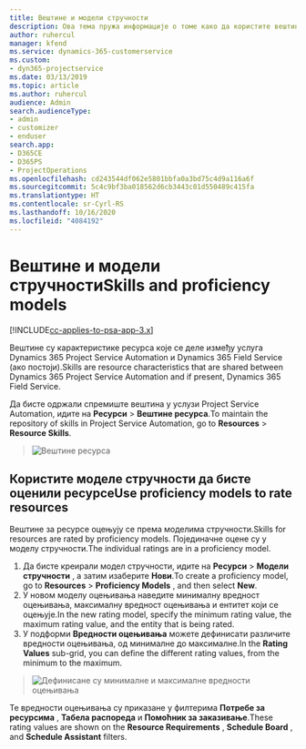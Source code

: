 ```yaml
---
title: Вештине и модели стручности
description: Ова тема пружа информације о томе како да користите вештине и моделе стручности.
author: ruhercul
manager: kfend
ms.service: dynamics-365-customerservice
ms.custom:
- dyn365-projectservice
ms.date: 03/13/2019
ms.topic: article
ms.author: ruhercul
audience: Admin
search.audienceType:
- admin
- customizer
- enduser
search.app:
- D365CE
- D365PS
- ProjectOperations
ms.openlocfilehash: cd243544df062e5801bbfa0a3bd75c4d9a116a6f
ms.sourcegitcommit: 5c4c9bf3ba018562d6cb3443c01d550489c415fa
ms.translationtype: HT
ms.contentlocale: sr-Cyrl-RS
ms.lasthandoff: 10/16/2020
ms.locfileid: "4084192"
---
```

# <a name="skills-and-proficiency-models"></a><span data-ttu-id="314c7-103">Вештине и модели стручности</span><span class="sxs-lookup"><span data-stu-id="314c7-103">Skills and proficiency models</span></span>

[!INCLUDE[cc-applies-to-psa-app-3.x](../includes/cc-applies-to-psa-app-3x.md)]

<span data-ttu-id="314c7-104">Вештине су карактеристике ресурса које се деле између услуга Dynamics 365 Project Service Automation и Dynamics 365 Field Service (ако постоји).</span><span class="sxs-lookup"><span data-stu-id="314c7-104">Skills are resource characteristics that are shared between Dynamics 365 Project Service Automation and if present, Dynamics 365 Field Service.</span></span> 

<span data-ttu-id="314c7-105">Да бисте одржали спремиште вештина у услузи Project Service Automation, идите на **Ресурси** \> **Вештине ресурса**.</span><span class="sxs-lookup"><span data-stu-id="314c7-105">To maintain the repository of skills in Project Service Automation, go to **Resources** \> **Resource Skills**.</span></span> 

> ![Вештине ресурса](media/Resource-Management-image84.png)

## <a name="use-proficiency-models-to-rate-resources"></a><span data-ttu-id="314c7-107">Користите моделе стручности да бисте оценили ресурсе</span><span class="sxs-lookup"><span data-stu-id="314c7-107">Use proficiency models to rate resources</span></span>

<span data-ttu-id="314c7-108">Вештине за ресурсе оцењују се према моделима стручности.</span><span class="sxs-lookup"><span data-stu-id="314c7-108">Skills for resources are rated by proficiency models.</span></span> <span data-ttu-id="314c7-109">Појединачне оцене су у моделу стручности.</span><span class="sxs-lookup"><span data-stu-id="314c7-109">The individual ratings are in a proficiency model.</span></span> 

1. <span data-ttu-id="314c7-110">Да бисте креирали модел стручности, идите на **Ресурси** \> **Модели стручности** , а затим изаберите **Нови**.</span><span class="sxs-lookup"><span data-stu-id="314c7-110">To create a proficiency model, go to **Resources** \> **Proficiency Models** , and then select **New**.</span></span>
2. <span data-ttu-id="314c7-111">У новом моделу оцењивања наведите минималну вредност оцењивања, максималну вредност оцењивања и ентитет који се оцењује.</span><span class="sxs-lookup"><span data-stu-id="314c7-111">In the new rating model, specify the minimum rating value, the maximum rating value, and the entity that is being rated.</span></span>
3. <span data-ttu-id="314c7-112">У подформи **Вредности оцењивања** можете дефинисати различите вредности оцењивања, од минималне до максималне.</span><span class="sxs-lookup"><span data-stu-id="314c7-112">In the **Rating Values** sub-grid, you can define the different rating values, from the minimum to the maximum.</span></span>

> ![Дефинисане су минималне и максималне вредности оцењивања](media/Resource-Management-image85.png)

<span data-ttu-id="314c7-114">Те вредности оцењивања су приказане у филтерима **Потребе за ресурсима** , **Табела распореда** и **Помоћник за заказивање**.</span><span class="sxs-lookup"><span data-stu-id="314c7-114">These rating values are shown on the **Resource Requirements** , **Schedule Board** , and **Schedule Assistant** filters.</span></span>
